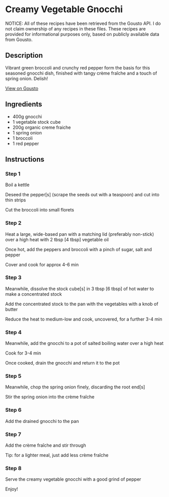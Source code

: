 # Creamy Vegetable Gnocchi

NOTICE: All of these recipes have been retrieved from the Gousto API. I do not claim ownership of any recipes in these files. These recipes are provided for informational purposes only, based on publicly available data from Gousto.

## Description

Vibrant green broccoli and crunchy red pepper form the basis for this seasoned gnocchi dish, finished with tangy crème fraîche and a touch of spring onion. Delish!

[View on Gousto](https://www.gousto.co.uk/recipes/cookbook/creamy-vegetable-gnocchi)

## Ingredients

- 400g gnocchi
- 1 vegetable stock cube
- 200g organic creme fraiche
- 1 spring onion 
- 1 broccoli 
- 1 red pepper

## Instructions


### Step 1

Boil a kettle


Deseed the pepper<span class="text-danger">[s]</span> (scrape the seeds out with a teaspoon) and cut into thin strips


Cut the broccoli into small florets


### Step 2

Heat a large, wide-based pan with a matching lid (preferably non-stick) over a high heat with 2 tbsp <span class="text-danger">[4 tbsp]</span> vegetable oil


Once hot, add the peppers and broccoli with a pinch of sugar, salt and pepper


Cover and cook for approx 4-6 min


### Step 3

Meanwhile, dissolve the stock cube<span class="text-danger">[s]</span> in&nbsp;3 tbsp <span class="text-danger">[6 tbsp]</span> of hot water to make a concentrated stock


Add the concentrated stock to the pan with the vegetables with a knob of butter&nbsp;


Reduce&nbsp;the heat to medium-low and cook, uncovered, for&nbsp;a further 3-4 min


### Step 4

Meanwhile, add the gnocchi to a pot of salted boiling water over a high heat


Cook&nbsp;for 3-4 min&nbsp;


Once cooked, drain the gnocchi and return it to the pot&nbsp;


### Step 5

Meanwhile, chop the spring onion finely, discarding the root end<span class="text-danger">[s]</span>


Stir the spring onion into the cr&egrave;me fra&icirc;che&nbsp;


### Step 6

Add the drained gnocchi to the pan


### Step 7

Add the cr&egrave;me fra&icirc;che and stir through


Tip: for a lighter meal, just add less&nbsp;cr&egrave;me fra&icirc;che

### Step 8

Serve the creamy vegetable gnocchi with a good grind of pepper


Enjoy!

